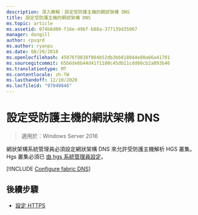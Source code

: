 ```yaml
---
description: 深入瞭解：設定受防護主機的網狀架構 DNS
title: 設定受防護主機的網狀架構 DNS
ms.topic: article
ms.assetid: 074b6d09-f16e-49bf-b88a-377139d35067
manager: dongill
author: rpsqrd
ms.author: ryanpu
ms.date: 08/29/2018
ms.openlocfilehash: 45076f8838f084b52db3bb818044e80a66a41701
ms.sourcegitcommit: 65b6de6b44d41f1180c45db11cdd60cb2a093b46
ms.translationtype: MT
ms.contentlocale: zh-TW
ms.lasthandoff: 12/10/2020
ms.locfileid: "97049846"
---
```

# <a name="configure-the-fabric-dns-for-guarded-hosts"></a>設定受防護主機的網狀架構 DNS

>適用於：Windows Server 2016

網狀架構系統管理員必須設定網狀架構 DNS 來允許受防護主機解析 HGS 叢集。
Hgs 叢集必須已 [由 hgs 系統管理員設定](/WindowsServerDocs/virtualization/guarded-fabric-shielded-vm/guarded-fabric-setting-up-the-host-guardian-service-hgs.md)。

[!INCLUDE [Configure fabric DNS](../../../includes/guarded-fabric-configure-fabric-dns.md)]


## <a name="next-step"></a>後續步驟

- [設定 HTTPS](guarded-fabric-configure-hgs-https.md)
